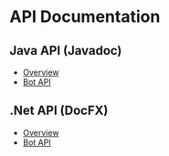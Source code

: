 # API Documentation

## Java API (Javadoc)
- [Overview](https://robocode.dev/tankroyale/api/java/)
- [Bot API](https://robocode.dev/tankroyale/api/java/dev/robocode/tankroyale/botapi/package-summary.html)  

## .Net API (DocFX)
- [Overview](https://robocode.dev/tankroyale/api/dotnet/)
- [Bot API](https://robocode.dev/tankroyale/api/dotnet/api/index.html) 